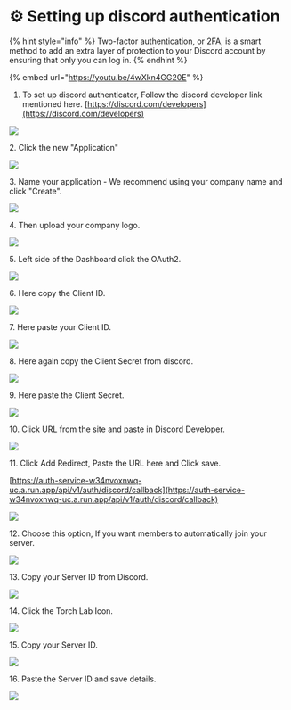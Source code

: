 # ⚙ Setting up discord authentication

{% hint style="info" %}
Two-factor authentication, or 2FA, is a smart method to add an extra layer of protection to your Discord account by ensuring that only you can log in.
{% endhint %}

{% embed url="https://youtu.be/4wXkn4GG20E" %}

1. To set up discord authenticator, Follow the discord developer link mentioned here.  [https://discord.com/developers](https://discord.com/developers)

![](<../.gitbook/assets/Untitled design (14).png>)

2\. Click the new "Application"

![](<../.gitbook/assets/Untitled design (1).png>)

3\. Name your application - We recommend using your company name and click "Create".

![](<../.gitbook/assets/Untitled design (3) 4.png>)

4\. Then upload your company logo.

![](<../.gitbook/assets/Untitled design (3) (6).png>)

5\. Left side of the Dashboard click the OAuth2.

![](<../.gitbook/assets/Untitled design (6) (10).png>)

6\. Here copy the Client ID.

![](<../.gitbook/assets/Untitled design (5) (6).png>)

7\. Here paste your Client ID.

![](<../.gitbook/assets/Untitled design (6) (4).png>)



8\. Here again copy the Client Secret from discord.

![](<../.gitbook/assets/Untitled design (4) (9).png>)

9\. Here paste the Client Secret.

![](<../.gitbook/assets/Untitled design (8) (10).png>)



10\. Click URL from the site and paste in Discord Developer.

![](<../.gitbook/assets/Untitled design (9).png>)



11\. Click Add Redirect, Paste the URL here and Click save.&#x20;

[https://auth-service-w34nvoxnwq-uc.a.run.app/api/v1/auth/discord/callback](https://auth-service-w34nvoxnwq-uc.a.run.app/api/v1/auth/discord/callback)

![](<../.gitbook/assets/Untitled design (3) (2).png>)

12\. Choose this option, If you want members to automatically join your server.&#x20;

![](<../.gitbook/assets/Untitled design (2).png>)

13\. Copy your Server ID from Discord.

![](<../.gitbook/assets/Untitled design (1) (12).png>)

14\. Click the Torch Lab Icon.

![](<../.gitbook/assets/Untitled design (12) (3).png>)

15\. Copy your Server ID.

![](<../.gitbook/assets/Untitled design (13) (2).png>)

16\. Paste the Server ID and save details.

![](<../.gitbook/assets/Untitled design (27).png>)
